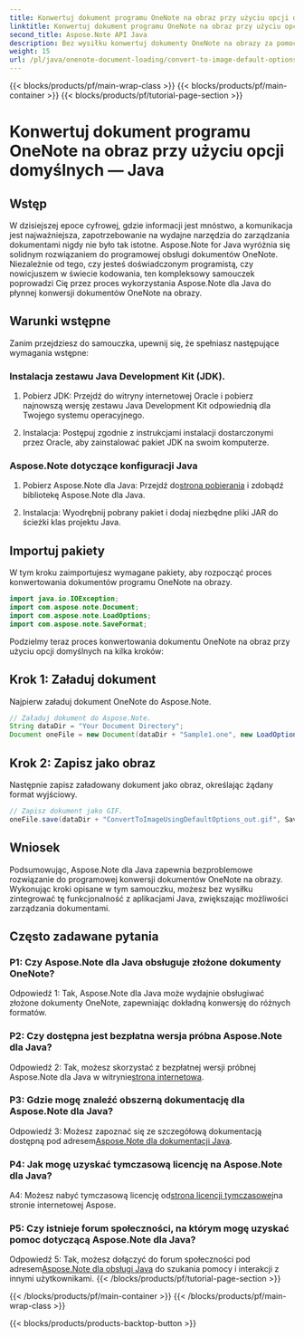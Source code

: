 ```yaml
---
title: Konwertuj dokument programu OneNote na obraz przy użyciu opcji domyślnych — Java
linktitle: Konwertuj dokument programu OneNote na obraz przy użyciu opcji domyślnych — Java
second_title: Aspose.Note API Java
description: Bez wysiłku konwertuj dokumenty OneNote na obrazy za pomocą Aspose.Note dla Java. Postępuj zgodnie z tym samouczkiem krok po kroku, aby zapewnić bezproblemową integrację.
weight: 15
url: /pl/java/onenote-document-loading/convert-to-image-default-options/
---
```


{{< blocks/products/pf/main-wrap-class >}}
{{< blocks/products/pf/main-container >}}
{{< blocks/products/pf/tutorial-page-section >}}

# Konwertuj dokument programu OneNote na obraz przy użyciu opcji domyślnych — Java

## Wstęp

W dzisiejszej epoce cyfrowej, gdzie informacji jest mnóstwo, a komunikacja jest najważniejsza, zapotrzebowanie na wydajne narzędzia do zarządzania dokumentami nigdy nie było tak istotne. Aspose.Note for Java wyróżnia się solidnym rozwiązaniem do programowej obsługi dokumentów OneNote. Niezależnie od tego, czy jesteś doświadczonym programistą, czy nowicjuszem w świecie kodowania, ten kompleksowy samouczek poprowadzi Cię przez proces wykorzystania Aspose.Note dla Java do płynnej konwersji dokumentów OneNote na obrazy.

## Warunki wstępne

Zanim przejdziesz do samouczka, upewnij się, że spełniasz następujące wymagania wstępne:

### Instalacja zestawu Java Development Kit (JDK).

1. Pobierz JDK: Przejdź do witryny internetowej Oracle i pobierz najnowszą wersję zestawu Java Development Kit odpowiednią dla Twojego systemu operacyjnego.
   
2. Instalacja: Postępuj zgodnie z instrukcjami instalacji dostarczonymi przez Oracle, aby zainstalować pakiet JDK na swoim komputerze.

### Aspose.Note dotyczące konfiguracji Java

1.  Pobierz Aspose.Note dla Java: Przejdź do[strona pobierania](https://releases.aspose.com/note/java/) i zdobądź bibliotekę Aspose.Note dla Java.
   
2. Instalacja: Wyodrębnij pobrany pakiet i dodaj niezbędne pliki JAR do ścieżki klas projektu Java.

## Importuj pakiety

W tym kroku zaimportujesz wymagane pakiety, aby rozpocząć proces konwertowania dokumentów programu OneNote na obrazy.

```java
import java.io.IOException;
import com.aspose.note.Document;
import com.aspose.note.LoadOptions;
import com.aspose.note.SaveFormat;
```

Podzielmy teraz proces konwertowania dokumentu OneNote na obraz przy użyciu opcji domyślnych na kilka kroków:

## Krok 1: Załaduj dokument

Najpierw załaduj dokument OneNote do Aspose.Note.

```java
// Załaduj dokument do Aspose.Note.
String dataDir = "Your Document Directory";
Document oneFile = new Document(dataDir + "Sample1.one", new LoadOptions());
```

## Krok 2: Zapisz jako obraz

Następnie zapisz załadowany dokument jako obraz, określając żądany format wyjściowy.

```java
// Zapisz dokument jako GIF.
oneFile.save(dataDir + "ConvertToImageUsingDefaultOptions_out.gif", SaveFormat.Gif);
```

## Wniosek

Podsumowując, Aspose.Note dla Java zapewnia bezproblemowe rozwiązanie do programowej konwersji dokumentów OneNote na obrazy. Wykonując kroki opisane w tym samouczku, możesz bez wysiłku zintegrować tę funkcjonalność z aplikacjami Java, zwiększając możliwości zarządzania dokumentami.

## Często zadawane pytania

### P1: Czy Aspose.Note dla Java obsługuje złożone dokumenty OneNote?

Odpowiedź 1: Tak, Aspose.Note dla Java może wydajnie obsługiwać złożone dokumenty OneNote, zapewniając dokładną konwersję do różnych formatów.

### P2: Czy dostępna jest bezpłatna wersja próbna Aspose.Note dla Java?

 Odpowiedź 2: Tak, możesz skorzystać z bezpłatnej wersji próbnej Aspose.Note dla Java w witrynie[strona internetowa](https://releases.aspose.com/).

### P3: Gdzie mogę znaleźć obszerną dokumentację dla Aspose.Note dla Java?

 Odpowiedź 3: Możesz zapoznać się ze szczegółową dokumentacją dostępną pod adresem[Aspose.Note dla dokumentacji Java](https://reference.aspose.com/note/java/).

### P4: Jak mogę uzyskać tymczasową licencję na Aspose.Note dla Java?

 A4: Możesz nabyć tymczasową licencję od[strona licencji tymczasowej](https://purchase.aspose.com/temporary-license/)na stronie internetowej Aspose.

### P5: Czy istnieje forum społeczności, na którym mogę uzyskać pomoc dotyczącą Aspose.Note dla Java?

 Odpowiedź 5: Tak, możesz dołączyć do forum społeczności pod adresem[Aspose.Note dla obsługi Java](https://forum.aspose.com/c/note/28) do szukania pomocy i interakcji z innymi użytkownikami.
{{< /blocks/products/pf/tutorial-page-section >}}

{{< /blocks/products/pf/main-container >}}
{{< /blocks/products/pf/main-wrap-class >}}

{{< blocks/products/products-backtop-button >}}
